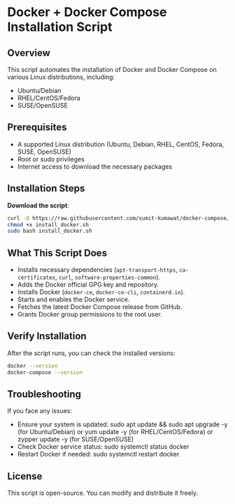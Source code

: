# Docker + Docker Compose Installation Script

## Overview
This script automates the installation of Docker and Docker Compose on various Linux distributions, including:

- Ubuntu/Debian
- RHEL/CentOS/Fedora
- SUSE/OpenSUSE

## Prerequisites
- A supported Linux distribution (Ubuntu, Debian, RHEL, CentOS, Fedora, SUSE, OpenSUSE)
- Root or sudo privileges
- Internet access to download the necessary packages

## Installation Steps
**Download the script**:
   ```bash
   curl -O https://raw.githubusercontent.com/sumit-kumawat/docker-compose/main/install_docker.sh
   chmod +x install_docker.sh
   sudo bash install_docker.sh
   ```
   
## What This Script Does
- Installs necessary dependencies (`apt-transport-https`, `ca-certificates`, `curl`, `software-properties-common`).
- Adds the Docker official GPG key and repository.
- Installs Docker (`docker-ce`, `docker-ce-cli`, `containerd.io`).
- Starts and enables the Docker service.
- Fetches the latest Docker Compose release from GitHub.
- Grants Docker group permissions to the root user.

## Verify Installation
After the script runs, you can check the installed versions:
```bash
docker --version
docker-compose --version
```

## Troubleshooting
If you face any issues:

- Ensure your system is updated: sudo apt update && sudo apt upgrade -y (for Ubuntu/Debian) or yum update -y (for RHEL/CentOS/Fedora) or zypper update -y (for SUSE/OpenSUSE)
- Check Docker service status: sudo systemctl status docker
- Restart Docker if needed: sudo systemctl restart docker

## License
This script is open-source. You can modify and distribute it freely.


